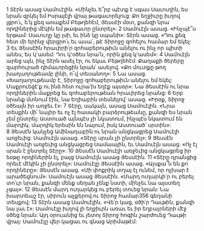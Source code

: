 1 Տէրն ասաց Սամուէլին. «Մինչեւ ե՞րբ պէտք է սգաս Սաւուղին, ես նրան զրկել եմ Իսրայէլի վրայ թագաւորելուց: Քո եղջիւրը իւղով լցրո՛ւ, ե՛կ քեզ առաքեմ Բեթղեհէմ, Յեսսէի մօտ, քանզի նրա որդիներից մէկին եմ թագաւոր ընտրել»: 2 Սամուէլն ասաց. «Ինչպէ՞ս երթամ: Սաւուղը կը լսի, եւ ինձ կը սպանի»: Տէրն ասաց. «Դու քեզ հետ մի երինջ վերցրո՛ւ եւ ասա՛, թէ Տիրոջը զոհելու համար եմ եկել: 3 Եւ Յեսսէին հրաւիրի՛ր զոհաբերութիւն անելու ու ինչ որ պիտի անես, ես կ՚ասեմ: Դու կ՚օծես նրա՛ն, որին քեզ կ՚ասեմ»:
4 Սամուէլն արեց այն, ինչ Տէրն ասել էր, ու եկաւ Բեթղեհէմ: Քաղաքի ծերերը զարհուրած դիմաւորեցին նրան՝ ասելով. «Քո մուտքը թող խաղաղութեամբ լինի, ո՜վ տեսանող»: 5 Նա ասաց. «Խաղաղութեամբ է, Տիրոջը զոհաբերութիւն անելու եմ եկել: Մաքրուեցէ՛ք ու ինձ հետ ուրա՛խ եղէք այսօր»: Նա Յեսսէին ու նրա որդիներին մաքրեց եւ զոհաբերութեան հրաւիրեց նրանց: 6 Երբ նրանք մտնում էին, նա Եղիաբին տեսնելով՝ ասաց. «Իրօք, Տիրոջ օծեալն իր առջեւ է»: 7 Տէրը, սակայն, ասաց Սամուէլին. «Նրա տեսքին մի՛ նայիր եւ ոչ էլ հասակի բարձրութեանը, քանզի ես նրան չեմ ընտրել: Աստուած այնպէս չի նկատում, ինչպէս նկատում են մարդիկ. մարդիկ երեսին են նայում, իսկ Աստուած՝ սրտին»: 8 Յեսսէն կանչեց Ամինադաբին ու նրան անցկացրեց Սամուէլի առջեւից: Սամուէլն ասաց. «Տէրը սրան չի ընտրել»: 9 Յեսսէն Սամուէլի առջեւից անցկացրեց Սամաային, եւ Սամուէլն ասաց. «Ոչ էլ սրան է ընտրել Տէրը»: 10 Յեսսէն Սամուէլի առջեւից անցկացրեց իր եօթը որդիներին էլ, բայց Սամուէլն ասաց Յեսսէին. 11 «Տէրը դրանցից որեւէ մէկին չի ընտրել»: Սամուէլը Յեսսէին ասաց. «Այսքա՞ն են քո որդիները»: Յեսսէն ասաց. «Մի փոքրիկ տղայ էլ ունեմ, որ ոչխար է արածեցնում»: Սամուէլն ասաց Յեսսէին. «Մարդ ուղարկի՛ր ու բերել տո՛ւր նրան, քանզի մենք սեղան չենք նստի, մինչեւ նա այստեղ չգայ»: 12 Յեսսէն մարդ ուղարկեց ու բերել տուեց նրան: Նա խարտեաշ էր, սիրուն աչքերով ու Տիրոջ համար356 գեղանի տեսքով: 13 Տէրն ասաց Սամուէլին. «Վե՛ր կաց, օծի՛ր Դաւթին, քանզի նա լաւ է»: Սամուէլը իւղով լի եղջիւրն առաւ եւ իր եղբայրների մէջ օծեց նրան: Այդ օրուանից եւ յետոյ Տիրոջ հոգին շարժուեց Դաւթի վրայ: Սամուէլը վեր կացաւ ու գնաց Արիմաթէմ:
